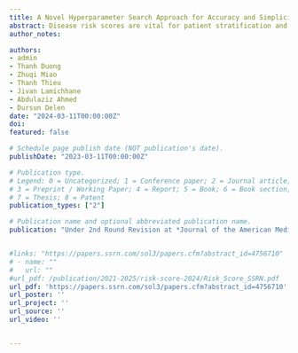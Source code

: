 ```yaml
---
title: A Novel Hyperparameter Search Approach for Accuracy and Simplicity in Disease Prediction Risk Scoring
abstract: Disease risk scores are vital for patient stratification and resource allocation. Existing scoring approaches often complicate score scales. To overcome this, we introduce a novel hyperparameter search technique to simplify the scores while maintaining high accuracy. **Materials and Methods** The risk scores, generated by our proposed technique in conjunction with different predictor discretization methods, were applied to case studies of predicting diabetic retinopathy (DR) and hip fracture readmission (HFR) for evaluation. Our cohorts involved 97,876 diabetic patients, including 3,749 with DR, and 18,065 hip fracture patients, with 2,055 readmitted within 30 days. **Results** Our scores achieve accuracies insignificantly different from those obtained by existing approaches, up to an AUC of 0.814 (varied depended on the predictor discretization methods used) for DR prediction and up to 0.638 for HFR prediction. Regarding the scale, our scores range from 0 to a maximum of 42 for DR and 0 to a maximum of 10 for HFR, while the risk scores produced by other methods often span till hundreds or thousands. **Discussion** The case studies focusing on DR and HFR predictions demonstrate that our approach can potentially serve as a general framework for developing simpler and  accurate risk scores for disease prediction. Furthermore, our new DR risk score system can be a competitive alternative to the state-of-the-art DR risk score. While our HFR case study presents the first risk score for this condition. **Conclusion** Our novel hyperparameter search approach yields simple and accurate risk scores, fostering ease of use for healthcare professionals in risk stratification.
author_notes:

authors:
- admin
- Thanh Duong
- Zhuqi Miao
- Thanh Thieu
- Jivan Lamichhane
- Abdulaziz Ahmed
- Dursun Delen
date: "2024-03-11T00:00:00Z"
doi: 
featured: false

# Schedule page publish date (NOT publication's date).
publishDate: "2023-03-11T00:00:00Z"

# Publication type.
# Legend: 0 = Uncategorized; 1 = Conference paper; 2 = Journal article;
# 3 = Preprint / Working Paper; 4 = Report; 5 = Book; 6 = Book section;
# 7 = Thesis; 8 = Patent
publication_types: ["2"]

# Publication name and optional abbreviated publication name.
publication: "Under 2nd Round Revision at *Journal of the American Medical Informatics Association*, March 2024"


#links: "https://papers.ssrn.com/sol3/papers.cfm?abstract_id=4756710"
# - name: ""
#   url: ""
#url_pdf: /publication/2021-2025/risk-score-2024/Risk_Score_SSRN.pdf
url_pdf: 'https://papers.ssrn.com/sol3/papers.cfm?abstract_id=4756710'  
url_poster: ''
url_project: ''
url_source: ''
url_video: ''


---
```


